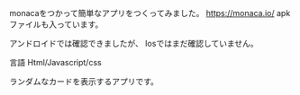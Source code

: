 
monacaをつかって簡単なアプリをつくってみました。
https://monaca.io/
apkファイルも入っています。

アンドロイドでは確認できましたが、
Iosではまだ確認していません。

言語
Html/Javascript/css

ランダムなカードを表示するアプリです。

